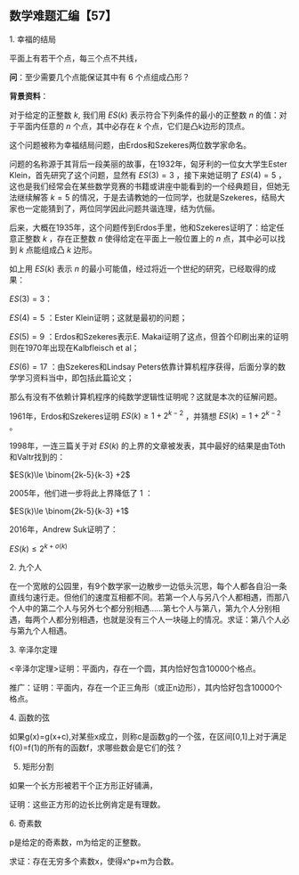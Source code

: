 ## 数学难题汇编【57】

1. 幸福的结局

平面上有若干个点，每三个点不共线，

**问**：至少需要几个点能保证其中有 $6$ 个点组成凸形？

**背景资料**：

对于给定的正整数 $k,$ 我们用 $ES(k)$ 表示符合下列条件的最小的正整数 $n$ 的值：对于平面内任意的 $n$ 个点，其中必存在 $k$ 个点，它们是凸k边形的顶点。

这个问题被称为幸福结局问题，由Erdos和Szekeres两位数学家命名。

问题的名称源于其背后一段美丽的故事，在1932年，匈牙利的一位女大学生Ester Klein，首先研究了这个问题，显然有 $ES(3)=3$ ，接下来她证明了 $ES(4)=5$ ，这也是我们经常会在某些数学竞赛的书籍或讲座中能看到的一个经典题目，但她无法继续解答 $k=5$ 的情况，于是去请教她的一位同学，也就是Szekeres，结局大家也一定能猜到了，两位同学因此问题共谐连理，结为伉俪。

后来，大概在1935年，这个问题传到Erdos手里，他和Szekeres证明了：给定任意正整数 $k$ ，存在正整数 $n$ 使得给定在平面上一般位置上的 $n$ 点，其中必可以找到 $k$ 点能组成凸 $k$ 边形。

如上用 $ES(k)$ 表示 $n$ 的最小可能值，经过将近一个世纪的研究，已经取得的成果：

$ES(3) = 3$：
    
$ES(4) = 5$ ：Ester Klein证明；这就是最初的问题；
    
$ES(5) = 9$ ：Erdos和Szekeres表示E. Makai证明了这点，但首个印刷出来的证明则在1970年出现在Kalbfleisch et al；
    
$ES(6) = 17$ ：由Szekeres和Lindsay Peters依靠计算机程序获得，后面分享的数学学习资料当中，即包括此篇论文；

那么有没有不依赖计算机程序的纯数学逻辑性证明呢？这就是本次的征解问题。

1961年，Erdos和Szekeres证明 $ES(k) \ge 1 + 2^{k−2}$ ，并猜想 $ES(k) = 1 + 2^{k−2}$ 。

1998年，一连三篇关于对 $ES(k)$ 的上界的文章被发表，其中最好的结果是由Tóth和Valtr找到的：

$ES(k)\le \binom{2k-5}{k-3} +2$

2005年，他们进一步将此上界降低了 $1$ ：

$ES(k)\le \binom{2k-5}{k-3} +1$

2016年，Andrew Suk证明了：

$ES(k)\le 2^{k+o(k)}$

2. 九个人

在一个宽敞的公园里，有9个数学家一边散步一边低头沉思，每个人都各自沿一条直线匀速行走。但他们的速度互相都不同。若第一个人与另八个人都相遇，而那八个人中的第二个人与另外七个都分别相遇……第七个人与第八，第九个人分别相遇，每两个人都分别相遇，也就是没有三个人一块碰上的情况。求证：第八个人必与第九个人相遇。

3. 辛泽尔定理

<辛泽尔定理>证明：平面内，存在一个圆，其内恰好包含10000个格点。

推广：证明：平面内，存在一个正三角形（或正n边形），其内恰好包含10000个格点。

4. 函数的弦

如果g(x)=g(x+c),对某些x成立，则称c是函数g的一个弦，在区间[0,1]上对于满足f(0)=f(1)的所有的函数f，求哪些数会是它们的弦？

5. 矩形分割

如果一个长方形被若干个正方形正好铺满，

证明：这些正方形的边长比例肯定是有理数。

6. 奇素数

p是给定的奇素数，m为给定的正整数。

求证：存在无穷多个素数x，使得x^p+m为合数。

